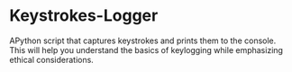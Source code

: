 # Keystrokes-Logger
APython script that captures keystrokes and prints them to the console. This will help you understand the basics of keylogging while emphasizing ethical considerations.
